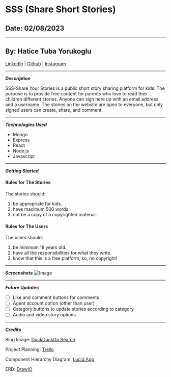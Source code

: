 # SSS (Share Short Stories)

## Date: 02/08/2023

---

## By: Hatice Tuba Yorukoglu

[LinkedIn](https://www.linkedin.com/feed/) |
[Github](https://github.com/hatuceka) |
[Instagram](https://instagram.com/iamhaticetuba?igshid=YmMyMTA2M2Y=)

---

**_Description_**

SSS-Share Your Stories is a public short story sharing platform for kids. The purpose is to provide free content for parents who love to read their children different stories. Anyone can sign here up with an email address and a username. The stories on the website are open to everyone, but only signed users can create, share, and comment.

---

**_Technologies Used_**

- Mongo
- Express
- React
- Node.js
- Javascript

---

**_Getting Started_**

#### **Rules for The Stories**

The stories should:

1. be appropriate for kids.
2. have maximum 500 words.
3. not be a copy of a copyrighted material.

#### **Rules for The Users**

The users should:

1. be minimum 18 years old.
2. have all the responsibilities for what they write.
3. know that this is a free platform, so, no copyright!

---

**_Screenshots_**
![Image](https://thumbs.dreamstime.com/z/blogging-concept-writing-story-book-blog-articles-writer-journalist-copywriter-type-laptop-vector-illustration-workplace-137819850.jpg)

---

**_Future Updates_**

- [ ] Like and comment buttons for comments
- [ ] Agent account option (other than user)
- [ ] Category buttons to update stories according to category
- [ ] Audio and video story options

---

**_Credits_**

Blog Image: [DuckDuckGo Search](duckduckgo.com)

Project Planning: [Trello](https://trello.com/b/fzKTisxp/project-share-short-stories)

Component Hierarchy Diagram: [Lucid App](https://lucid.app/lucidchart/d7b3638e-dad9-4270-b9db-3bd74cfd75ff/edit?invitationId=inv_2a8e021b-8016-4002-b4d4-fdfcf5dacd0c&page=0_0#)

ERD: [DrawIO](https://app.diagrams.net/#)
